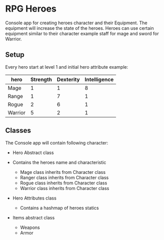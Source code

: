 # RPG Heroes

Console app for creating heroes character and their Equipment.
The equipment will increase the state of the heroes.
Heroes can use certain equipment  similar to their character example staff for mage and sword for Warrior.


## Setup

Every hero start at level 1 and initial hero attribute example:


| hero    | Strength | Dexterity | Intelligence |
|---------|---|---|---|
 | Mage    | 1 | 1 | 8 |
| Range   | 1 | 7 | 1 |
| Rogue   | 2 | 6 | 1 |
| Warrior | 5 | 2 | 1 |


## Classes

The Console app will contain following character:

* Hero Abstract class


* Contains the heroes name and characteristic

  * Mage class inherits from Character class 
  * Ranger class inherits from Character class
  * Rogue class inherits from Character class
  * Warrior class inherits from Character class


* Hero Attributes class
  * Contains a hashmap of heroes statics 


* Items abstract class
  * Weapons
  * Armor
  



